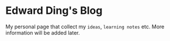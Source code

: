 Edward Ding's Blog
====================

My personal page that collect my `ideas`, `learning notes` etc.
More information will be added later.
